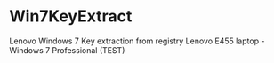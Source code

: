 # Win7KeyExtract
Lenovo Windows 7 Key extraction from registry
Lenovo E455 laptop - Windows 7 Professional (TEST)
